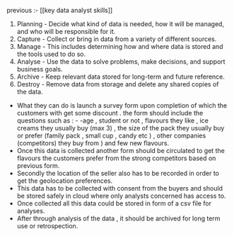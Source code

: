 previous :- [[key data analyst skills]]


1. Planning - Decide what kind of data is needed, how it will be managed, and who will be responsible for it.
2. Capture - Collect or bring in data from a variety of different sources.
3. Manage - This includes determining how and where data is stored and the tools used to do so.
4. Analyse - Use the data to solve problems, make decisions, and support business goals.
5. Archive - Keep relevant data stored for long-term and future reference.
6. Destroy - Remove data from storage and delete any shared copies of the data.

- What they can do is launch a survey form upon completion of which the customers with get some discount . the form should include the questions such as : - -age , student or not , flavours they like , ice creams they usually buy (max 3) ,  the size of the pack they usually buy or prefer (family pack , small cup , candy etc ) , other companies (competitors) they buy from ) and few new flavours.
- Once this data is collected another form should be circulated to get the flavours the customers prefer from the strong competitors based on previous form.
- Secondly the location of the seller also has to be recorded in order to get the geolocation preferences.
- This data has to be collected with consent from the buyers and should be stored safely in cloud where only analysts concerned has access to. 
- Once collected all this data could be stored in form of a csv file for analyses. 
- After through analysis of the data , it should be archived for long term use or retrospection.